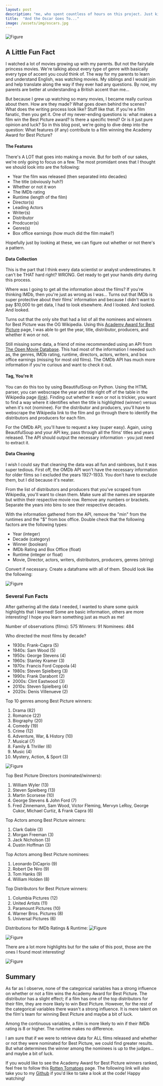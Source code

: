 ```yaml
---
layout: post
description: "me, who spent countless of hours on this project. Just kidding! But seriously, what determines if a movie gets nominated and wins the Academy Award's Best Picture? Is it luck? Can it be predicted? Let's find out together..."
title:  "And the Oscar Goes To..."
image: /assets/img/oscars.jpg
---
```



![Figure]({{site.url}}/{{site.baseurl}}/assets/img/family.jpg)

## A Little Fun Fact

I watched a lot of movies growing up with my parents. But not the fairytale princess movies. We're talking about every type of genre with basically every type of accent you could think of. The way for my parents to learn and understand English, was watching movies. My siblings and I would join and help translate along the way if they ever had any questions. By now, my parents are better at understanding a British accent than me...

But because I grew up watching so many movies, I became really curious about them. How are they made? What goes down behind the scenes? What does the writing process look like? Stuff like that. If you're a film fanatic, then you get it.
One of my never-ending questions is: what makes a film win the Best Picture award? Is there a specific trend? Or is it just pure opinion and luck? So in this blog post, we're going to dive deep into the question: What features (if any) contribute to a film winning the Academy Award for Best Picture?

#### The Features
There's A LOT that goes into making a movie. But for both of our sakes, we're only going to focus on a few. The most promidant ones that I thought we should look into are the following:

- Year the film was released (then separated into decades)
- The title (obviously huh?)
- Whether or not it won
- The IMDb rating
- Runtime (length of the film)
- Director(s)
- Leading Actors
- Writer(s)
- Distributor
- Prodcucer(s)
- Genre(s)
- Box office earnings (how much did the film make?)

Hopefully just by looking at these, we can figure out whether or not there's a pattern.



#### Data Collection
This is the part that I think every data scientist or analyst underestimates. It can't be THAT hard right? WRONG. Get ready to get your hands dirty during this process. 

Where was I going to get all the information about the films? If you're thinking IMDb, then you're just as wrong as I was... Turns out that IMDb is super protective about their films' information and because I didn't want to pay $10,000 to get data, I had to look elsewhere. And I looked. And looked. And looked.

Turns out that the only site that had a list of all the nominees and winners for Best Picture was the OG Wikipedia. Using this <a href="https://en.wikipedia.org/wiki/Academy_Award_for_Best_Picture" target="_blank">Academy Award for Best Picture</a> page, I was able to get the year, title, distributor, producers, and whether it won or not. 

Still missing some data, a friend of mine recommended using an API from <a href="http://www.omdbapi.com" target="_blank">The Open Movie Database</a>. This had most of the information I needed such as, the genres, IMDb rating, runtime, directors, actors, writers, and box office earnings (missing for most old films). The OMDb API has much more information if you're curious and want to check it out.



#### Tag, You're It
You can do this too by using BeautifulSoup on Python. Using the HTML parser, you can webscrape the year and title right off of the table in the Wikipedia page <a href="https://en.wikipedia.org/wiki/Academy_Award_for_Best_Picture" target="_blank">(link)</a>. Finding out whether it won or not is trickier, you want to find a way where it identifies when the title is highlighted (winner) versus when it's not (nominee). For the distributor and producers, you'll have to webscrape the Wikipedia link to the film and go through there to identify the distributors and producers for each film.

For the OMDb API, you'll have to request a key (super easy). Again, using BeautifulSoup and your API key, pass through all the films' titles and years released. The API should output the necessary information - you just need to extract it.



#### Data Cleaning
I wish I could say that cleaning the data was all fun and rainbows, but it was super tedious.
First off, the OMDb API won't have the necessary information for older films so I excluded the years 1927-1933. You don't have to exclude them, but I did because it's neater. 

From the list of distributors and producers that you've scraped from Wikipedia, you'll want to clean them. Make sure all the names are separate but within their respective movie row. Remove any numbers or brackets. Separate the years into bins to see their respective decades.

With the information gathered from the API, remove the "min" from the runtimes and the "$" from box office. Double check that the following factors are the following types:
- Year (integer)
- Decade (category)
- Winner (boolean)
- IMDb Rating and Box Office (float)
- Runtime (integer or float)
- Movie, Director, actors, writers, distributors, producers, genres (string)

Convert if necessary. Create a dataframe with all of them. Should look like the following:

![Figure]({{site.url}}/{{site.baseurl}}/assets/img/dataframehead.png)

### Several Fun Facts

After gathering all the data I needed, I wanted to share some quick highlights that I learned! Some are basic information, others are more interesting! I hope you learn something just as much as me!

Number of observations (films): 575
Winners: 91
Nominees: 484


Who directed the most films by decade?
- 1930s: Frank-Capra (5)
- 1940s: Sam Wood (5)
- 1950s: George Stevens (4)
- 1960s: Stanley Kramer (3)
- 1970s: Francis Ford Coppola (4)
- 1980s: Steven Spielberg (3)
- 1990s: Frank Darabont (2)
- 2000s: Clint Eastwood (3)
- 2010s: Steven Spielberg (4)
- 2020s: Denis Villenueve (2)

Top 10 genres among Best Picture winners:
1. Drama (82)
2. Romance (22)
3. Biography (20)
4. Comedy (19)
5. Crime (12)
6. Adventure, War, & History (10)
7. Musical (7)
8. Family & Thriller (6)
9. Music (4)
10. Mystery, Action, & Sport (3)

![Figure]({{site.url}}/{{site.baseurl}}/assets/img/didyouknow.jpg)

Top Best Picture Directors (nominated/winners):
1. William Wyler (13)
2. Steven Spielberg (13)
3. Martin Scorsese (10)
4. George Stevens & John Ford (7)
5. Fred Zinnemann, Sam Wood, Victor Fleming, Mervyn LeRoy, George Cukor, Michael Curtiz, & Frank Capra (6)

Top Actors among Best Picture winners:
1. Clark Gable (3)
2. Morgan Freeman (3)
3. Jack Nicholson (3)
4. Dustin Hoffman (3)

Top Actors among Best Picture nominees:
1. Leonardo DiCaprio (9)
2. Robert De Niro (9)
3. Tom Hanks (9)
4. William Holden (8)

Top Distributors for Best Picture winners:
1. Columbia Pictures (12)
2. United Artists (11)
3. Paramount Pictures (10)
4. Warner Bros. Pictures (8)
5. Universal Pictures (6)

Distributions for IMDb Ratings & Runtime:
![Figure]({{site.url}}/{{site.baseurl}}/assets/img/ratings.jpg)

![Figure]({{site.url}}/{{site.baseurl}}/assets/img/runtime.jpg)


There are a lot more highlights but for the sake of this post, those are the ones I found most interesting!

![Figure]({{site.url}}/{{site.baseurl}}/assets/img/2025oscars.jpg)

## Summary
As far as I observe, none of the categorical variables has a strong influence on whether or not a film wins the Academy Award for Best Picture. The distributor has a slight effect; if a film has one of the top distributors for their film, they are more likely to win Best Picture. However, for the rest of the categorical variables there wasn't a strong influence. It is mere talent on the film's team for winning Best Picture and maybe a bit of luck.

Among the continuous variables, a film is more likely to win if their IMDb rating is 8 or higher. The runtime makes no difference.

I am sure that if we were to retrieve data for ALL films released and whether or not they were nominated for Best Picture, we could find greater results. But what determines the winner among the nominees is up to the judges... and maybe a bit of luck.

If you would like to see the Academy Award for Best Picture winners ranked, feel free to follow this <a href="https://editorial.rottentomatoes.com/guide/oscars-best-and-worst-best-pictures/" target="_blank">Rotten Tomatoes</a> page. The following link will also take you to my <a href="https://github.com/LiztheWz/filmcode" target="_blank">Github</a> if you'd like to take a look at the code! Happy watching!